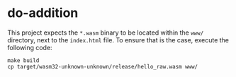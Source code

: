 # do-addition

This project expects the `*.wasm` binary to be located within the `www/`
directory, next to the `index.html` file. To ensure that is the case, execute
the following code:

```console
make build
cp target/wasm32-unknown-unknown/release/hello_raw.wasm www/
```